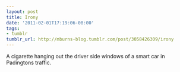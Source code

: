 ```yaml
---
layout: post
title: Irony
date: '2011-02-01T17:19:06-08:00'
tags:
- tumblr
tumblr_url: http://mburns-blog.tumblr.com/post/3058426309/irony
---
```


A cigarette hanging out the driver side windows of a smart car in Padingtons traffic.

